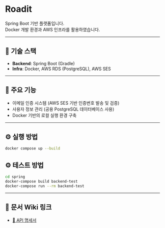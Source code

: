 #  Roadit

Spring Boot 기반  플랫폼입니다.  
Docker 개발 환경과 AWS 인프라를 활용하였습니다.

---

## 🚀 기술 스택

- **Backend**: Spring Boot (Gradle)
- **Infra**: Docker, AWS RDS (PostgreSQL), AWS SES

---

## 🔐 주요 기능

- 이메일 인증 시스템 (AWS SES 기반 인증번호 발송 및 검증)
- 사용자 정보 관리 (공용 PostgreSQL 데이터베이스 사용)
- Docker 기반의 로컬 실행 환경 구축

---

## ⚙️ 실행 방법

```bash
docker compose up --build
```

## ⚙️ 테스트 방법

```bash
cd spring
docker-compose build backend-test
docker-compose run --rm backend-test
```
---

## 📄 문서 Wiki 링크

- [📘 API 명세서](https://github.com/ejiyoon37/roadit/wiki/API-%EB%AA%85%EC%84%B8%EC%84%9C)
